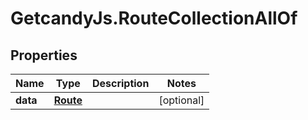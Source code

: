 # GetcandyJs.RouteCollectionAllOf

## Properties

Name | Type | Description | Notes
------------ | ------------- | ------------- | -------------
**data** | [**Route**](Route.md) |  | [optional] 


